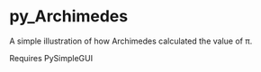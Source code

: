 # py_Archimedes
A simple illustration of how Archimedes calculated the value of π.

Requires PySimpleGUI
